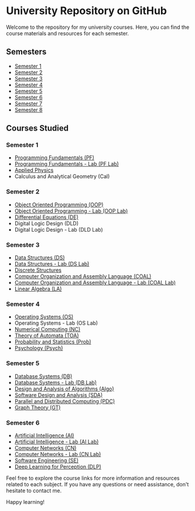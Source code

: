 # University Repository on GitHub

Welcome to the repository for my university courses. Here, you can find the course materials and resources for each semester.

## Semesters

- [Semester 1](link)
- [Semester 2](link)
- [Semester 3](link)
- [Semester 4](https://github.com/Mohsin-Ali-Mirza/University/tree/main/Sem4)
- [Semester 5](link)
- [Semester 6](link)
- [Semester 7](link)
- [Semester 8](link)

## Courses Studied

### Semester 1

- [Programming Fundamentals (PF)](link)
- [Programming Fundamentals - Lab (PF Lab)](link)
- [Applied Physics](link)
- Calculus and Analytical Geometry (Cal)

### Semester 2

- [Object Oriented Programming (OOP)](link)
- [Object Oriented Programming - Lab (OOP Lab)](link)
- [Differential Equations (DE)](link)
- Digital Logic Design (DLD)
- Digital Logic Design - Lab (DLD Lab)

### Semester 3

- [Data Structures (DS)](link)
- [Data Structures - Lab (DS Lab)](link)
- [Discrete Structures](link)
- [Computer Organization and Assembly Language (COAL)](link)
- [Computer Organization and Assembly Language - Lab (COAL Lab)](link)
- [Linear Algebra (LA)](link)

### Semester 4

- [Operating Systems (OS)](https://github.com/Mohsin-Ali-Mirza/University/tree/main/Sem4/OS)
- Operating Systems - Lab (OS Lab)
- [Numerical Computing (NC)](https://github.com/Mohsin-Ali-Mirza/University/tree/main/Sem4/NC)
- [Theory of Automata (TOA)](https://github.com/Mohsin-Ali-Mirza/University/tree/main/Sem4/TOA)
- [Probability and Statistics (Prob)](https://github.com/Mohsin-Ali-Mirza/University/tree/main/Sem4/Prob)
- [Psychology (Psych)](link)

### Semester 5

- [Database Systems (DB)](link)
- [Database Systems - Lab (DB Lab)](link)
- [Design and Analysis of Algorithms (Algo)](link)
- [Software Design and Analysis (SDA)](link)
- [Parallel and Distributed Computing (PDC)](link)
- [Graph Theory (GT)](link)

### Semester 6

- [Artificial Intelligence (AI)](link)
- [Artificial Intelligence - Lab (AI Lab)](link)
- [Computer Networks (CN)](link)
- [Computer Networks - Lab (CN Lab)](link)
- [Software Engineering (SE)](link)
- [Deep Learning for Perception (DLP)](link)

Feel free to explore the course links for more information and resources related to each subject. If you have any questions or need assistance, don't hesitate to contact me.

Happy learning!
